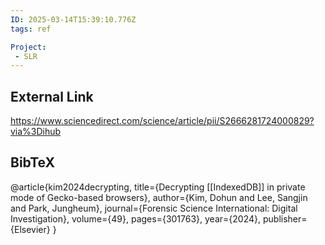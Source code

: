 ```yaml
---
ID: 2025-03-14T15:39:10.776Z
tags: ref

Project:
 - SLR
---
```

## External Link

https://www.sciencedirect.com/science/article/pii/S2666281724000829?via%3Dihub

## BibTeX

@article{kim2024decrypting,   title={Decrypting [[IndexedDB]] in private mode of Gecko-based browsers},   author={Kim, Dohun and Lee, Sangjin and Park, Jungheum},   journal={Forensic Science International: Digital Investigation},   volume={49},   pages={301763},   year={2024},   publisher={Elsevier} }
